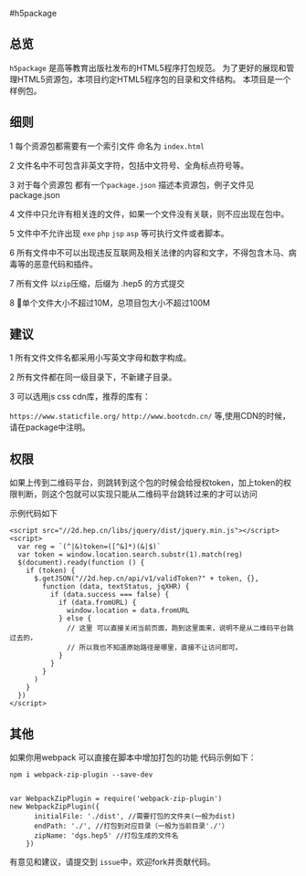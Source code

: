 #h5package

## 总览
``h5package`` 是高等教育出版社发布的HTML5程序打包规范。
为了更好的展现和管理HTML5资源包，本项目约定HTML5程序包的目录和文件结构。
本项目是一个样例包。


## 细则

1 每个资源包都需要有一个索引文件 命名为 ``index.html`` 

2 文件名中不可包含非英文字符，包括中文符号、全角标点符号等。

3 对于每个资源包 都有一个``package.json`` 描述本资源包，例子文件见package.json

4 文件中只允许有相关连的文件，如果一个文件没有关联，则不应出现在包中。

5 文件中不允许出现 ``exe`` ``php`` ``jsp`` ``asp`` 等可执行文件或者脚本。

6 所有文件中不可以出现违反互联网及相关法律的内容和文字，不得包含木马、病毒等的恶意代码和插件。

7 所有文件 以``zip``压缩，后缀为 .hep5 的方式提交

8 单个文件大小不超过10M，总项目包大小不超过100M

## 建议
1 所有文件文件名都采用小写英文字母和数字构成。

2 所有文件都在同一级目录下，不新建子目录。

3 可以选用js css cdn库，推荐的库有：

``https://www.staticfile.org/``
``http://www.bootcdn.cn/``
等,使用CDN的时候，请在package中注明。


## 权限

如果上传到二维码平台，则跳转到这个包的时候会给授权token，加上token的权限判断，则这个包就可以实现只能从二维码平台跳转过来的才可以访问

示例代码如下
```
<script src="//2d.hep.cn/libs/jquery/dist/jquery.min.js"></script>
<script>
  var reg = `(^|&)token=([^&]*)(&|$)`
  var token = window.location.search.substr(1).match(reg)
  $(document).ready(function () {
    if (token) {
      $.getJSON("//2d.hep.cn/api/v1/validToken?" + token, {},
        function (data, textStatus, jqXHR) {
          if (data.success === false) {
            if (data.fromURL) {
              window.location = data.fromURL
            } else {
              // 这里 可以直接关闭当前页面，跑到这里面来，说明不是从二维码平台跳过去的，
              // 所以我也不知道原始路径是哪里，直接不让访问即可。
            }
          }
        }
      )
    }
  })
</script>

```

## 其他

如果你用webpack 可以直接在脚本中增加打包的功能 代码示例如下：

```
npm i webpack-zip-plugin --save-dev


var WebpackZipPlugin = require('webpack-zip-plugin')
new WebpackZipPlugin({
      initialFile: './dist', //需要打包的文件夹(一般为dist)
      endPath: './', //打包到对应目录（一般为当前目录'./'）
      zipName: 'dgs.hep5' //打包生成的文件名
    })

```
有意见和建议，请提交到 ``issue``中，欢迎fork并贡献代码。


